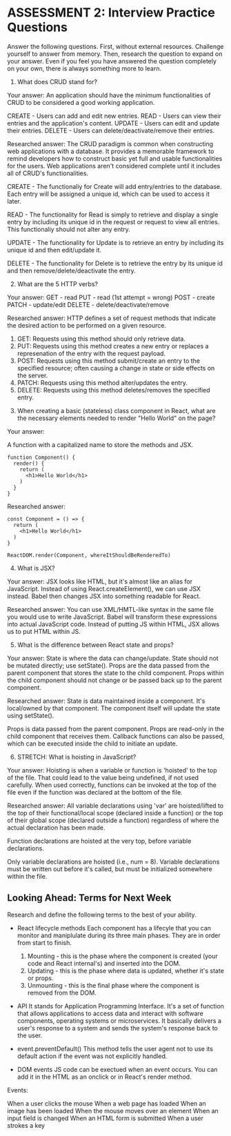 # ASSESSMENT 2: Interview Practice Questions

Answer the following questions. First, without external resources. Challenge yourself to answer from memory. Then, research the question to expand on your answer. Even if you feel you have answered the question completely on your own, there is always something more to learn.

1. What does CRUD stand for?

  Your answer:
  An application should have the minimum functionalities of CRUD to be considered a good working application.

  CREATE - Users can add and edit new entries.
  READ   - Users can view their entries and the application's content.
  UPDATE - Users can edit and update their entries.
  DELETE - Users can delete/deactivate/remove their entries.

  Researched answer:
  The CRUD paradigm is common when constructing web applications with a database. It provides a memorable framework to remind developers how to construct basic yet full and usable functionalities for the users. Web applications aren't considered complete until it includes all of CRUD's functionalities.

  CREATE - The functionaliy for Create will add entry/entries to the database. Each entry will be assigned a unique id, which can be used to access it later.

  READ   - The functionality for Read is simply to retrieve and display a single entry by including its unique id in the request or request to view all entries. This functionaliy should not alter any entry.

  UPDATE - The functionality for Update is to retrieve an entry by including its unique id and then edit/update it.

  DELETE - The functionality for Delete is to retrieve the entry by its unique id and then remove/delete/deactivate the entry.


2. What are the 5 HTTP verbs?

  Your answer:
    GET    - read
    PUT    - read (1st attempt = wrong)
    POST   - create
    PATCH  - update/edit
    DELETE - delete/deactivate/remove

  Researched answer:
  HTTP defines a set of request methods that indicate the desired action to be performed on a given resource.

  1) GET: Requests using this method should only retrieve data.
  2) PUT: Requests using this method creates a new entry or replaces a represenation of the entry with the request payload.
  3) POST: Requests using this method submit/create an entry to the specified resource; often causing a change in state or side effects on the server.
  4) PATCH: Requests using this method alter/updates the entry.
  5) DELETE: Requests using this method deletes/removes the specified entry.

3. When creating a basic (stateless) class component in React, what are the necessary elements needed to render "Hello World" on the page?

  Your answer:

  A function with a capitalized name to store the methods and JSX.

    function Component() {
      render() {
        return (
          <h1>Hello World</h1>
        )
      }
    }

  Researched answer:

    const Component = () => {
      return (
        <h1>Hello World</h1>
      )
    }

    ReactDOM.render(Component, whereItShouldBeRenderedTo)

4. What is JSX?

  Your answer: JSX looks like HTML, but it's almost like an alias for JavaScript. Instead of using React.createElement(), we can use JSX instead.
  Babel then changes JSX into something readable for React.

  Researched answer: You can use XML/HMTL-like syntax in the same file you would use to write JavaScript. Babel will transform these expressions into actual JavaScript code. Instead of putting JS within HTML, JSX allows us to put HTML within JS.



5. What is the difference between React state and props?

  Your answer:
  State is where the data can change/update.
  State should not be mutated directly; use setState().
  Props are the data passed from the parent component that stores the state to the child component. Props within the child component should not change or be passed back up to the parent component.

  Researched answer:
  State is data maintained inside a component. It's local/owned by that component.
  The component itself will update the state using setState().

  Props is data passed from the parent component. Props are read-only in the child component that receives them. Callback functions can also be passed, which can be executed inside the child to initiate an update.


6. STRETCH: What is hoisting in JavaScript?

  Your answer:
  Hoisting is when a variable or function is 'hoisted' to the top of the file. That could lead to the value being undefined, if not used carefully. When used correctly, functions can be invoked at the top of the file even if the function was declared at the bottom of the file.

  Researched answer:
  All variable declarations using 'var' are hoisted/lifted to the top of their functional/local scope (declared inside a function) or the top of their global scope (declared outside a function) regardless of where the actual declaration has been made.

  Function declarations are hoisted at the very top, before variable declarations.

  Only variable declarations are hoisted (i.e., num = 8). Variable declarations must be written out before it's called, but must be initialized somewhere within the file.


## Looking Ahead: Terms for Next Week

Research and define the following terms to the best of your ability.

- React lifecycle methods
Each component has a lifecyle that you can monitor and maniplulate during its three main phases. They are in order from start to finish.
  1) Mounting - this is the phase where the component is created (your code and React internal's) and inserted into the DOM.
  2) Updating - this is the phase where data is updated, whether it's state or props.
  3) Unmounting - this is the final phase where the component is removed from the DOM.


- API
It stands for Application Programming Interface. It's a set of function that allows applications to access data and interact with software components, operating systems or microservices. It basically delivers a user's response to a system and sends the system's response back to the user.

- event.preventDefault()
This method tells the user agent not to use its default action if the event was not explicitly handled.

- DOM events
JS code can be exectued when an event occurs. You can add it in the HTML as an onclick or in React's render method.

Events:

When a user clicks the mouse
When a web page has loaded
When an image has been loaded
When the mouse moves over an element
When an input field is changed
When an HTML form is submitted
When a user strokes a key
